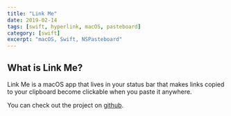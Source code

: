 ```yaml
---
title: "Link Me"
date: 2019-02-14
tags: [swift, hyperlink, macOS, pasteboard]
category: [swift]
excerpt: "macOS, Swift, NSPasteboard"
---
```




## What is Link Me?

Link Me is a macOS app that lives in your status bar that makes links copied to your clipboard become clickable when you paste it anywhere.

You can check out the project on [github](https://github.com/Link-Me).
